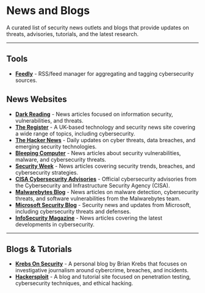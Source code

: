 # News and Blogs

A curated list of security news outlets and blogs that provide updates on threats, advisories, tutorials, and the latest research.

---
## Tools

- **[Feedly](https://feedly.com/)** - RSS/feed manager for aggregating and tagging cybersecurity sources.

## News Websites

- **[Dark Reading](https://www.darkreading.com/)** - News articles focused on information security, vulnerabilities, and threats.
- **[The Register](https://www.theregister.com/)** - A UK-based technology and security news site covering a wide range of topics, including cybersecurity.
- **[The Hacker News](https://thehackernews.com/)** - Daily updates on cyber threats, data breaches, and emerging security technologies.
- **[Bleeping Computer](https://www.bleepingcomputer.com/)** - News articles about security vulnerabilities, malware, and cybersecurity threats.
- **[Security Week](https://www.securityweek.com/)** - News articles covering security trends, breaches, and cybersecurity strategies.
- **[CISA Cybersecurity Advisories](https://www.cisa.gov/news-events/cybersecurity-advisories)** - Official cybersecurity advisories from the Cybersecurity and Infrastructure Security Agency (CISA).
- **[Malwarebytes Blog](https://www.malwarebytes.com/blog)** - News articles on malware detection, cybersecurity threats, and software vulnerabilities from the Malwarebytes team.
- **[Microsoft Security Blog](https://www.microsoft.com/en-us/security/blog/)** - Security news and updates from Microsoft, including cybersecurity threats and defenses.
- **[InfoSecurity Magazine](https://www.infosecurity-magazine.com/)** - News articles covering the latest developments in cybersecurity.

---

## Blogs & Tutorials

- **[Krebs On Security](https://krebsonsecurity.com/)** - A personal blog by Brian Krebs that focuses on investigative journalism around cybercrime, breaches, and incidents.
- **[Hackersploit](https://hackersploit.org)** - A blog and tutorial site focused on penetration testing, cybersecurity techniques, and ethical hacking.

